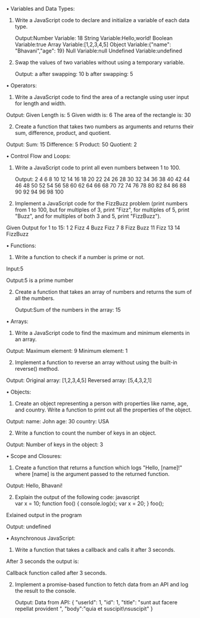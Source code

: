 •	Variables and Data Types: 

1)	Write a JavaScript code to declare and initialize a variable of each data type. 

      Output:Number Variable: 18
String Variable:Hello,world!
Boolean Variable:true
Array Variable:[1,2,3,4,5]
Object Variable:{"name": "Bhavani","age": 19}
Null Variable:null
Undefined Variable:undefined

2)	Swap the values of two variables without using a 
temporary variable.

     Output: a after swapping: 10
  	        b after swapping: 5
  	
•	Operators: 

1)	Write a JavaScript code to find the area of a rectangle using user input for length and width.

   Output: Given Length is: 5
           Given width is: 6
           The area of the rectangle is: 30
           
2)	Create a function that takes two numbers as arguments and returns their sum, difference, product, and quotient.

Output: Sum: 15
Difference: 5
Product: 50
Quotient: 2


•	Control Flow and Loops: 

1) Write a JavaScript code to print all even numbers between 1 to 100.

   Output: 2 4 6 8 10 12 14 16 18 20 22 24 26 28 30 32 34 36 38 40 42 44 46 48 50 52 54 56 58 60 62 64 66 68 70 72 74 76 78 80 82 84 86 88 90 92 94 96 98 100
   
2) Implement a JavaScript code for the FizzBuzz problem 
(print numbers from 1 to 100, but for multiples of 3, print "Fizz", for multiples of 5, print "Buzz", and for multiples of both 3 and 5, print "FizzBuzz").

Given Output for 1 to 15: 1 2 Fizz 4 Buzz Fizz 7 8 Fizz Buzz 11 Fizz 13 14 FizzBuzz

•	Functions: 
1) Write a function to check if a number is prime or not.

Input:5

   Output:5 is a prime number
   
2) Create a function that takes an array of numbers and returns the sum of all the numbers.

   Output:Sum of the numbers in the array: 15
   
•	Arrays: 

1)	Write a JavaScript code to find the maximum and minimum elements in an array.

   Output: Maximum element: 9
           Minimum element: 1
           
2)	Implement a function to reverse an array without using the built-in reverse() method.

   Output: Original array: [1,2,3,4,5]
            Reversed array: [5,4,3,2,1]
            
•	Objects: 

1)	Create an object representing a person with properties like name, age, and country. Write a function to print out all the properties of the object.

   Output: name: John
   age: 30
   country: USA
   
2)	Write a function to count the number of keys in an object.

   Output: Number of keys in the object: 3
   
•	Scope and Closures: 

1)	Create a function that returns a function which logs "Hello, [name]!" where [name] is the argument passed to the returned function.

   Output: Hello, Bhavani!
   
2)	Explain the output of the following code: 
javascript    
	var x = 10; 
	function foo() { 
	console.log(x); 
	var x = 20; 
	} 
	foo();

Exlained output in the program

Output: undefined

•	Asynchronous JavaScript: 

1)	Write a function that takes a callback and calls it after 3 seconds.

   After 3 seconds the output is:
   
   Callback function called after 3 seconds.
   
2) Implement a promise-based function to fetch data from an API and log the result to the console.

   Output: Data from API:
   {
   "userId": 1,
   "id": 1,
   "title": "sunt aut facere repellat provident ",
   "body":"quia et suscipit\nsuscipit"
   }

